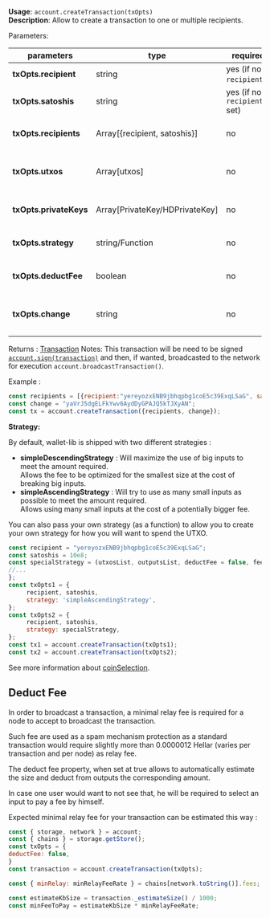**Usage**: `account.createTransaction(txOpts)`    
**Description**: Allow to create a transaction to one or multiple recipients.

Parameters: 

| parameters                    | type                          | required                     | Description                                                                                                                         |  
|-------------------------------|-------------------------------|------------------------------| ----------------------------------------------------------------------------------------------------------------------------------- |
| **txOpts.recipient**          | string                        | yes (if no `recipients`)     | The external address recipient of this transaction                                                                                  |
| **txOpts.satoshis**           | string                        | yes (if no `recipients` set) | The value amount to transfer to the recipient address                                                                               |
| **txOpts.recipients**         | Array[{recipient, satoshis}]  | no                           | Alternatively, you can use this to send to multiple address/amount. Array arra of {recipient, satoshis}                             |
| **txOpts.utxos**              | Array[utxos]                  | no                           | Can be specified to use specific utxo to use, or other utxos own by other private keys (you will need to pass the privateKeys along |
| **txOpts.privateKeys**        | Array[PrivateKey/HDPrivateKey]| no                           | Overwrite the default behaviour (searching locally for keys) and uses these to sign instead.                                        |
| **txOpts.strategy**           | string/Function               | no                           | Overwrite the default strategy used (using account default or specified strategy)                                                   |
| **txOpts.deductFee**          | boolean                       | no                           | Defaults: true. When set at false, will not deduct fee on the Transaction object                                                    |
| **txOpts.change**             | string                        | no                           | Defaults: `account.getUnusedAddress(internal)`. When set, will use that address as a change address on remaining fund               |


Returns : [Transaction](https://hellarpay.github.io/platform/SDK/usage/hellarcorelib-primitives/#transaction)
Notes: This transaction will be need to be signed [`account.sign(transaction)`](../account/sign.md) and then, if wanted, broadcasted to the network for execution `account.broadcastTransaction()`.

Example : 
```js
const recipients = [{recipient:"yereyozxENB9jbhqpbg1coE5c39ExqLSaG", satoshis:10e8},{recipient: "yMN2w8NiwcmY3zvJLeeBxpaExFV1aN23pg", satoshis: 1e8}];
const change = "yaVrJ5dgELFkYwv6AydDyGPAJQ5kTJXyAN";
const tx = account.createTransaction({recipients, change});
```

**Strategy:**

By default, wallet-lib is shipped with two different strategies : 

- **simpleDescendingStrategy** : Will maximize the use of big inputs to meet the amount required.  
    Allows the fee to be optimized for the smallest size at the cost of breaking big inputs.
- **simpleAscendingStrategy** : Will try to use as many small inputs as possible to meet the amount required.  
    Allows using many small inputs at the cost of a potentially bigger fee.

You can also pass your own strategy (as a function) to allow you to create your own strategy for how you will want to spend the UTXO.   

```js
const recipient = "yereyozxENB9jbhqpbg1coE5c39ExqLSaG";
const satoshis = 10e8;
const specialStrategy = (utxosList, outputsList, deductFee = false, feeCategory = 'normal')=> { 
//...
};
const txOpts1 = {
     recipient, satoshis,
     strategy: 'simpleAscendingStrategy',
};
const txOpts2 = {
     recipient, satoshis,
     strategy: specialStrategy,
};
const tx1 = account.createTransaction(txOpts1);
const tx2 = account.createTransaction(txOpts2);
```

See more information about [coinSelection](../usage/coinSelection.md).

## Deduct Fee 

In order to broadcast a transaction, a minimal relay fee is required for a node to accept to broadcast the transaction.  

Such fee are used as a spam mechanism protection as a standard transaction would require slightly more than 0.0000012 Hellar (varies per transaction and per node) as relay fee.  

The deduct fee property, when set at true allows to automatically estimate the size and deduct from outputs the corresponding amount.  

In case one user would want to not see that, he will be required to select an input to pay a fee by himself. 

Expected minimal relay fee for your transaction can be estimated this way : 

```js 
const { storage, network } = account;
const { chains } = storage.getStore();
const txOpts = {
deductFee: false,
}
const transaction = account.createTransaction(txOpts);

const { minRelay: minRelayFeeRate } = chains[network.toString()].fees;

const estimateKbSize = transaction._estimateSize() / 1000;
const minFeeToPay = estimateKbSize * minRelayFeeRate;
```
